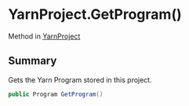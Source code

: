 # YarnProject.GetProgram()

Method in [YarnProject](/api/csharp/yarn.unity.yarnproject.md)

## Summary


Gets the Yarn Program stored in this project.


```csharp
public Program GetProgram()
```

